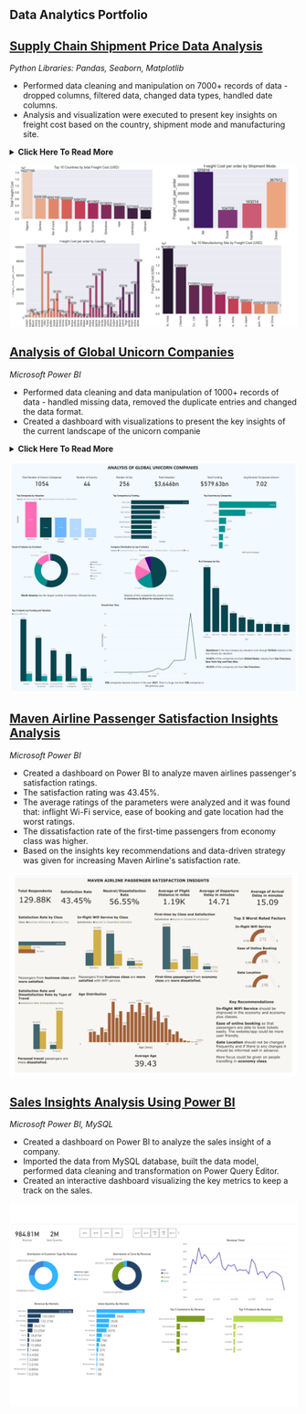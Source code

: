 ## Data Analytics Portfolio

## [Supply Chain Shipment Price Data Analysis](https://github.com/ritusantra/Supply-Chain-Shipment-Price-Data-Analysis)
*Python Libraries: Pandas, Seaborn, Matplotlib*
* Performed data cleaning and manipulation on 7000+ records of data - dropped columns, filtered data, changed
data types, handled date columns.
* Analysis and visualization were executed to present key insights on freight cost based on the country, shipment mode and
manufacturing site.
<details>
      <summary><b>Click Here To Read More</b></summary>
      <br>
          <ul>
           <li>Data cleaning and manipulation were done on 7000+ records of data.</li>
           <li>Dropping columns, filtering data, changing datatypes and handling date columns were performed.</li>
           <li>Analysis and visualization were executed to present key insights on freight cost based on the country, shipment mode and manufacturing site.</li>
           <li>Total orders: 5572</li>
           <li>Total orderlines: 6175</li>
           <li>Total projects: 130</li>
           <li>Total freight cost $68687760.27</li>
           <li>Nigeria, Zambia and Côte d'Ivoire are the top 3 countries based on Freight Cost (USD).</li>
           <li>Sierra Leone, Angola and Mali are the bottom 3 Countries based on Freight Cost (USD).</li>
           <li>Based on Shipment mode, the freight cost was maximum for Air, followed by Truck, Air Charter and Ocean.</li>
           <li>Top 3 Manufacturing Site by Freight Cost:Aurobindo Unit III, India, Mylan (formerly Matrix) Nashik and Hetero Unit III Hyderabad IN.</li>
         </ul>
</details>

![](/images/Shipment.png)

## [Analysis of Global Unicorn Companies](https://github.com/ritusantra/Analysis-of-Global-Unicorn-Companies)
*Microsoft Power BI*

* Performed data cleaning and data manipulation of 1000+ records of data - handled missing data, removed the
duplicate entries and changed the data format.
* Created a dashboard with visualizations to present the key insights of the current landscape of the unicorn companie
<details>
      <summary><b>Click Here To Read More</b></summary>
      <br>
          <ul>
            <li>Created a dashboard on Power BI to analyze the current landscape of unicorn companies around the globe.</li>
            <li>Data cleaning and data manipulation was done in order to handle missing data. The format of the data was changed for processing of the data.</li>
            <li>There are 1054 Unicorn companies and it was analysed that most of the founded companies became a Unicorn in the year 2021.</li>
            <li>It takes about 7 years for a company to become Unicorn.</li>
            <li>Bytedance, Shein, SpaceX are the top three companies by valuation.</li>
            <li>Even though Bytedance is from Artificial Intelligence industry, FinTech industry is the top industry by valuation.</li>
            <li>47.77% of the companies are from E-commerce & direct-to-consumer industry.</li>
            <li>54.82% of the companies are from United States, majorly from San Francisco, New York City and Palo Alto. 30.52% of the companies are from San Francisco.</li>
         </ul>
</details>

![](/images/Unicorn_Dashboard_pdf-1.png)

## [Maven Airline Passenger Satisfaction Insights Analysis](https://github.com/ritusantra/Maven-Airline-Passenger-Satisfaction-Analysis)
*Microsoft Power BI*

* Created a dashboard on Power BI to analyze maven airlines passenger's satisfaction ratings. 
* The satisfaction rating was 43.45%. 
* The average ratings of the parameters were analyzed and it was found that: inflight Wi-Fi service, ease of booking and gate location had the worst ratings. 
* The dissatisfaction rate of the first-time passengers from economy class was higher. 
* Based on the insights key recommendations and data-driven strategy was given for increasing Maven Airline's satisfaction rate.

![](/images/MavenAirline.png)

## [Sales Insights Analysis Using Power BI](https://github.com/ritusantra/Sales-Insights-Analysis-Using-Power-BI)
*Microsoft Power BI, MySQL*

* Created a dashboard on Power BI to analyze the sales insight of a company.
* Imported the data from MySQL database, built the data model, performed data cleaning and transformation on Power Query Editor.
* Created an interactive dashboard visualizing the key metrics to keep a track on the sales.

![](/images/Sales_Insights_Analysis_PowerBI_v2-1.png)
